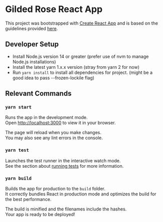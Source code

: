 # Gilded Rose React App

This project was bootstrapped with [Create React App](https://github.com/facebook/create-react-app)
and is based on the guidelines provided [here](https://github.com/CircleCI-Archived/gilded-rose-kata).

## Developer Setup

- Install Node.js version 14 or greater (prefer use of nvm to manage Node.js installations)
- Install the latest yarn 1.x.x version (stray from yarn 2 for now)
- Run `yarn install` to install all dependencies for project. (might be a good idea to pass --frozen-lockile flag)

## Relevant Commands

### `yarn start`

Runs the app in the development mode.\
Open [http://localhost:3000](http://localhost:3000) to view it in your browser.

The page will reload when you make changes.\
You may also see any lint errors in the console.

### `yarn test`

Launches the test runner in the interactive watch mode.\
See the section about [running tests](https://facebook.github.io/create-react-app/docs/running-tests) for more information.

### `yarn build`

Builds the app for production to the `build` folder.\
It correctly bundles React in production mode and optimizes the build for the best performance.

The build is minified and the filenames include the hashes.\
Your app is ready to be deployed!